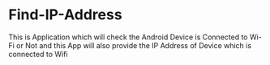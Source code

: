 # Find-IP-Address
This is Application which will check the Android Device is Connected to Wi-Fi or Not and this App will also provide the IP Address of Device which is connected to Wifi
